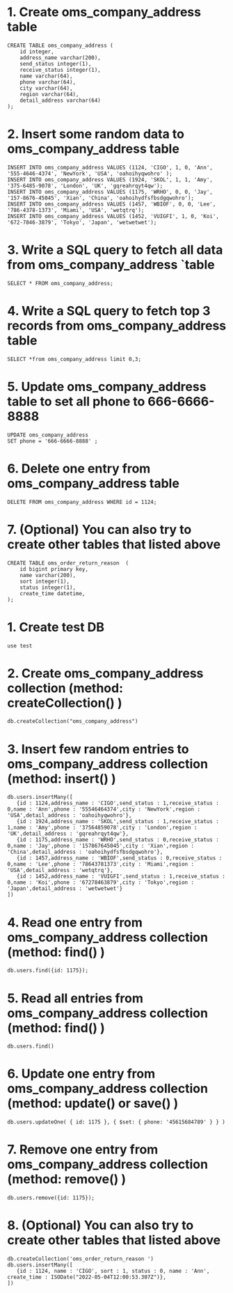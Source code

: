 # 1.  Create  oms_company_address  table
``` 
CREATE TABLE oms_company_address (
	id integer,
    address_name varchar(200),
    send_status integer(1),
  	receive_status integer(1),
    name varchar(64),
    phone varchar(64),
  	city varchar(64),
    region varchar(64),
  	detail_address varchar(64)
);
```
# 2.  Insert some random data to  oms_company_address  table
```
INSERT INTO oms_company_address VALUES (1124, 'CIGO', 1, 0, 'Ann', '555-4646-4374', 'NewYork', 'USA', 'oahoihyqwohro' );
INSERT INTO oms_company_address VALUES (1924, 'SKOL', 1, 1, 'Amy', '375-6485-9078', 'London', 'UK', 'gqreahrqyt4qw');
INSERT INTO oms_company_address VALUES (1175, 'WRHO', 0, 0, 'Jay', '157-8676-45045', 'Xian', 'China', 'oahoihydfsfbsdgqwohro');
INSERT INTO oms_company_address VALUES (1457, 'WBIOF', 0, 0, 'Lee', '786-4378-1373', 'Miami', 'USA', 'wetqtrq');
INSERT INTO oms_company_address VALUES (1452, 'VUIGFI', 1, 0, 'Koi', '672-7846-3879', 'Tokyo', 'Japan', 'wetwetwet');
```
# 3.  Write a SQL query to fetch all data from  oms_company_address  `table
```
SELECT * FROM oms_company_address;
```
# 4.  Write a SQL query to fetch top 3 records from  oms_company_address  table
```
SELECT *from oms_company_address limit 0,3;
```
# 5.  Update  oms_company_address  table to set all  phone to 666-6666-8888
```
UPDATE oms_company_address 
SET phone = '666-6666-8888' ;
```
# 6.  Delete one entry from  oms_company_address  table
```
DELETE FROM oms_company_address WHERE id = 1124;
```
# 7.  (Optional) You can also try to create other tables that listed above
```
CREATE TABLE oms_order_return_reason  (
	id bigint primary key,
    name varchar(200),
    sort integer(1),
  	status integer(1),
    create_time datetime,
);
```

# 1.  Create  test DB
```
use test
```
# 2.  Create  oms_company_address  collection  (method: createCollection() )
```
db.createCollection("oms_company_address")
```
# 3.  Insert few random entries to  oms_company_address  collection (method: insert() )
```
db.users.insertMany([
   {id : 1124,address_name : 'CIGO',send_status : 1,receive_status : 0,name : 'Ann',phone : '55546464374',city : 'NewYork',region : 'USA',detail_address : 'oahoihyqwohro'},
   {id : 1924,address_name : 'SKOL',send_status : 1,receive_status : 1,name : 'Amy',phone : '37564859078',city : 'London',region : 'UK',detail_address : 'gqreahrqyt4qw'},
   {id : 1175,address_name : 'WRHO',send_status : 0,receive_status : 0,name : 'Jay',phone : '157867645045',city : 'Xian',region : 'China',detail_address : 'oahoihydfsfbsdgqwohro'},
   {id : 1457,address_name : 'WBIOF',send_status : 0,receive_status : 0,name : 'Lee',phone : '78643781373',city : 'Miami',region : 'USA',detail_address : 'wetqtrq'},
   {id : 1452,address_name : 'VUIGFI',send_status : 1,receive_status : 0,name : 'Koi',phone : '67278463879',city : 'Tokyo',region : 'Japan',detail_address : 'wetwetwet'}
])
```
# 4.  Read one entry from  oms_company_address  collection (method: find() )
```
db.users.find({id: 1175});
```
# 5.  Read all entries from  oms_company_address  collection (method: find() )
```
db.users.find()
```
# 6.  Update one entry from  oms_company_address collection (method: update() or save() )
```
db.users.updateOne( { id: 1175 }, { $set: { phone: '45615684789' } } ) 
```
# 7.  Remove one entry from  oms_company_address collection (method: remove() )
```
db.users.remove({id: 1175});
```
# 8.  (Optional) You can also try to create other tables that listed above
```
db.createCollection('oms_order_return_reason ')
db.users.insertMany([
   {id : 1124, name : 'CIGO', sort : 1, status : 0, name : 'Ann', create_time : ISODate("2022-05-04T12:00:53.307Z")},
])
```